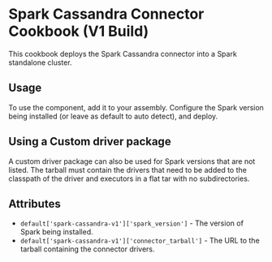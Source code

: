 Spark Cassandra Connector Cookbook (V1 Build)
==============================================

This cookbook deploys the Spark Cassandra connector into a Spark standalone
cluster.

Usage
-----

To use the component, add it to your assembly.  Configure the Spark version
being installed (or leave as default to auto detect), and deploy.

Using a Custom driver package
-----------------------------

A custom driver package can also be used for Spark versions that are not
listed.  The tarball must contain the drivers that need to be added to the
classpath of the driver and executors in a flat tar with no subdirectories.

Attributes
----------

* `default['spark-cassandra-v1']['spark_version']` - The version of Spark being installed.
* `default['spark-cassandra-v1']['connector_tarball']` - The URL to the tarball containing the connector drivers.
